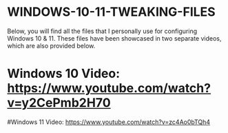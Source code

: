 # WINDOWS-10-11-TWEAKING-FILES
Below, you will find all the files that I personally use for configuring Windows 10 &amp; 11. These files have been showcased in two separate videos, which are also provided below.


# Windows 10 Video: https://www.youtube.com/watch?v=y2CePmb2H70
#Windows 11 Video: https://www.youtube.com/watch?v=zc4Ao0bTQh4

